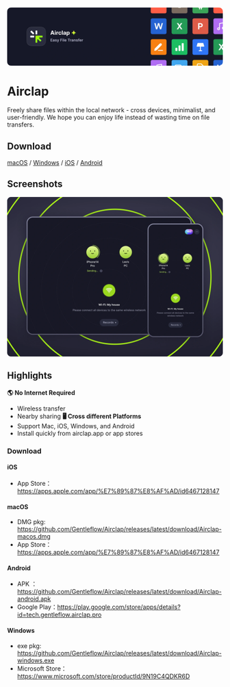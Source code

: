 [![banner](images/banner.webp)](https://www.airclap.app)
# Airclap
Freely share files within the local network - cross devices, minimalist, and user-friendly. We hope you can enjoy life instead of wasting time on file transfers.

## Download
[macOS](https://github.com/Gentleflow/Airclap/releases/latest/download/Airclap-macos.dmg) / [Windows](https://github.com/Gentleflow/Airclap/releases/latest/download/Airclap-windows.exe) / [iOS](https://apps.apple.com/app/%E7%89%87%E8%AF%AD/id6467128147) / [Android](https://github.com/Gentleflow/Airclap/releases/latest/download/Airclap-android.apk)

## Screenshots
![Screenshots](images/display.webp)

## Highlights
**🌎 No Internet Required**
- Wireless transfer
- Nearby sharing
**🖥️ Cross different Platforms**
- Support Mac, iOS, Windows, and Android
- Install quickly from airclap.app or app stores

### Download
#### iOS
- App Store：https://apps.apple.com/app/%E7%89%87%E8%AF%AD/id6467128147

#### macOS
- DMG pkg: https://github.com/Gentleflow/Airclap/releases/latest/download/Airclap-macos.dmg
- App Store：https://apps.apple.com/app/%E7%89%87%E8%AF%AD/id6467128147

#### Android
- APK ： https://github.com/Gentleflow/Airclap/releases/latest/download/Airclap-android.apk
- Google Play：https://play.google.com/store/apps/details?id=tech.gentleflow.airclap.pro

#### Windows
- exe pkg: https://github.com/Gentleflow/Airclap/releases/latest/download/Airclap-windows.exe
- Microsoft Store：https://www.microsoft.com/store/productId/9N19C4QDKR6D
